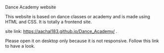 Dance Academy website

This website is based on dance classes or academy and is made using HTML and CSS. It is totally a frontend site.

site link: https://aachal183.github.io/Dance_Academy/ .

Please open it on desktop only because it is not responsive.
Follow this link to have a look.
